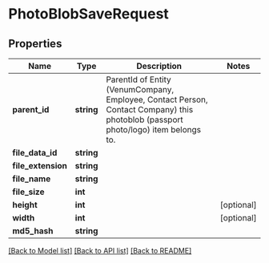 # PhotoBlobSaveRequest

## Properties
Name | Type | Description | Notes
------------ | ------------- | ------------- | -------------
**parent_id** | **string** | ParentId of Entity (VenumCompany, Employee, Contact Person, Contact Company) this photoblob (passport photo/logo) item belongs to. | 
**file_data_id** | **string** |  | 
**file_extension** | **string** |  | 
**file_name** | **string** |  | 
**file_size** | **int** |  | 
**height** | **int** |  | [optional] 
**width** | **int** |  | [optional] 
**md5_hash** | **string** |  | 

[[Back to Model list]](../README.md#documentation-for-models) [[Back to API list]](../README.md#documentation-for-api-endpoints) [[Back to README]](../README.md)


